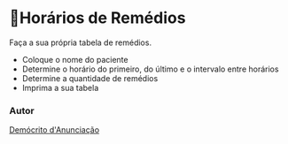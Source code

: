 # 💊Horários de Remédios

Faça a sua própria tabela de remédios.
- Coloque o nome do paciente
- Determine o horário do primeiro, do último e o intervalo entre horários
- Determine a quantidade de remédios
- Imprima a sua tabela

### Autor
[Demócrito d'Anunciação](https://github.com/democrito88)